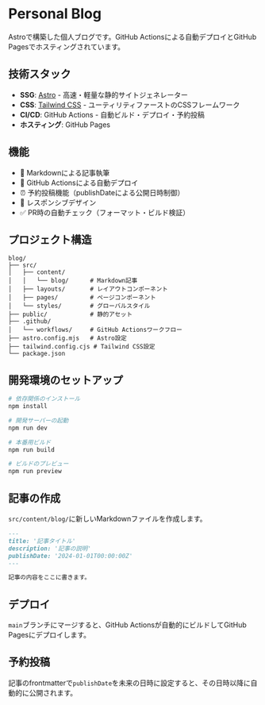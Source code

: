 # Personal Blog

Astroで構築した個人ブログです。GitHub Actionsによる自動デプロイとGitHub Pagesでホスティングされています。

## 技術スタック

- **SSG**: [Astro](https://astro.build/) - 高速・軽量な静的サイトジェネレーター
- **CSS**: [Tailwind CSS](https://tailwindcss.com/) - ユーティリティファーストのCSSフレームワーク
- **CI/CD**: GitHub Actions - 自動ビルド・デプロイ・予約投稿
- **ホスティング**: GitHub Pages

## 機能

- 📝 Markdownによる記事執筆
- 🚀 GitHub Actionsによる自動デプロイ
- ⏰ 予約投稿機能（publishDateによる公開日時制御）
- 📱 レスポンシブデザイン
- ✅ PR時の自動チェック（フォーマット・ビルド検証）

## プロジェクト構造

```
blog/
├── src/
│   ├── content/
│   │   └── blog/      # Markdown記事
│   ├── layouts/       # レイアウトコンポーネント
│   ├── pages/         # ページコンポーネント
│   └── styles/        # グローバルスタイル
├── public/            # 静的アセット
├── .github/
│   └── workflows/     # GitHub Actionsワークフロー
├── astro.config.mjs   # Astro設定
├── tailwind.config.cjs # Tailwind CSS設定
└── package.json
```

## 開発環境のセットアップ

```bash
# 依存関係のインストール
npm install

# 開発サーバーの起動
npm run dev

# 本番用ビルド
npm run build

# ビルドのプレビュー
npm run preview
```

## 記事の作成

`src/content/blog/`に新しいMarkdownファイルを作成します。

```markdown
---
title: '記事タイトル'
description: '記事の説明'
publishDate: '2024-01-01T00:00:00Z'
---

記事の内容をここに書きます。
```

## デプロイ

`main`ブランチにマージすると、GitHub Actionsが自動的にビルドしてGitHub Pagesにデプロイします。

## 予約投稿

記事のfrontmatterで`publishDate`を未来の日時に設定すると、その日時以降に自動的に公開されます。
